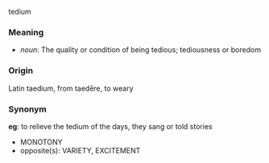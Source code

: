 tedium
### Meaning
+ _noun_: The quality or condition of being tedious; tediousness or boredom

### Origin

Latin taedium, from taedēre, to weary

### Synonym

__eg__: to relieve the tedium of the days, they sang or told stories

+ MONOTONY
+ opposite(s): VARIETY, EXCITEMENT


